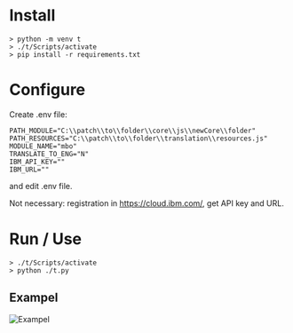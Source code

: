 # Install
```
> python -m venv t
> ./t/Scripts/activate  
> pip install -r requirements.txt
```

# Configure
Create .env file: 
```
PATH_MODULE="С:\\patch\\to\\folder\\core\\js\\newCore\\folder"
PATH_RESOURCES="С:\\patch\\to\\folder\\translation\\resources.js"
MODULE_NAME="mbo"
TRANSLATE_TO_ENG="N"
IBM_API_KEY=""
IBM_URL=""
```
and edit .env file. 

Not necessary: registration in https://cloud.ibm.com/, get API key and URL.

# Run / Use
```
> ./t/Scripts/activate  
> python ./t.py
```

## Exampel
![Exampel](https://i.ibb.co/k47w4Cv/Video-2021-08-03-125045.gif)
